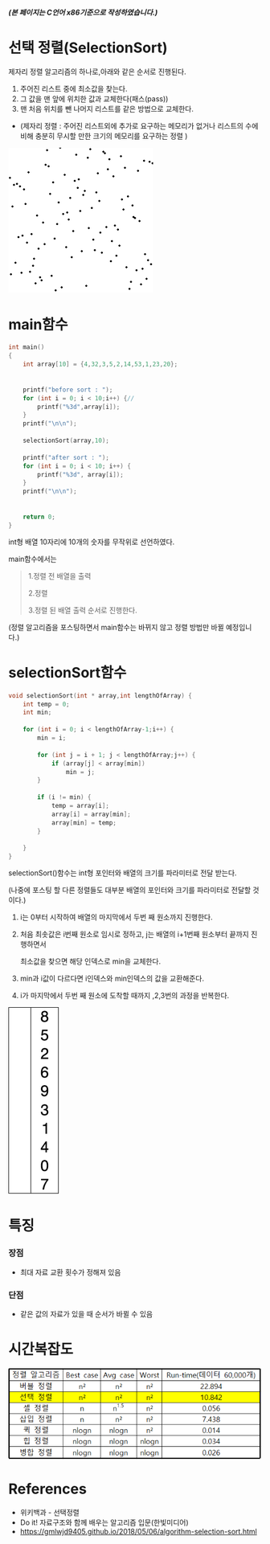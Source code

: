 ##### (본 페이지는 C언어 x86기준으로 작성하였습니다.)

# 선택 정렬(SelectionSort)

제자리 정렬 알고리즘의 하나로,아래와 같은 순서로 진행된다.

1. 주어진 리스트 중에 최소값을 찾는다.
2. 그 값을 맨 앞에 위치한 값과 교체한다(패스(pass))
3. 맨 처음 위치를 뺀 나머지 리스트를 같은 방법으로 교체한다.

-   (제자리 정렬 : 주어진 리스트외에 추가로 요구하는 메모리가 없거나 리스트의 수에 비해 충분히 무시할 만한 크기의 메모리를 요구하는 정렬 )

![bubble_sort_animation](../images/selectionsort/Selection_sort_animation.gif)

# main함수

```c
int main()
{
	int array[10] = {4,32,3,5,2,14,53,1,23,20};


	printf("before sort : ");
	for (int i = 0; i < 10;i++) {//
		printf("%3d",array[i]);
	}
	printf("\n\n");

	selectionSort(array,10);

	printf("after sort : ");
	for (int i = 0; i < 10; i++) {
		printf("%3d", array[i]);
	}
	printf("\n\n");


	return 0;
}
```

int형 배열 10자리에 10개의 숫자를 무작위로 선언하였다.

main함수에서는

> 1.정렬 전 배열을 출력
>
> 2.정렬
>
> 3.정렬 된 배열 출력 순서로 진행한다.

(정렬 알고리즘을 포스팅하면서 main함수는 바뀌지 않고 정렬 방법만 바뀔 예정입니다.)

# selectionSort함수

```c
void selectionSort(int * array,int lengthOfArray) {
	int temp = 0;
	int min;

	for (int i = 0; i < lengthOfArray-1;i++) {
		min = i;

		for (int j = i + 1; j < lengthOfArray;j++) {
			if (array[j] < array[min])
				min = j;
		}

		if (i != min) {
			temp = array[i];
			array[i] = array[min];
			array[min] = temp;
		}

	}
}
```

selectionSort()함수는 int형 포인터와 배열의 크기를 파라미터로 전달 받는다.

(나중에 포스팅 할 다른 정렬들도 대부분 배열의 포인터와 크기를 파라미터로 전달할 것이다.)

1. i는 0부터 시작하여 배열의 마지막에서 두번 째 원소까지 진행한다.

2. 처음 최솟값은 i번째 원소로 임시로 정하고, j는 배열의 i+1번째 원소부터 끝까지 진행하면서

    최소값을 찾으면 해당 인덱스로 min을 교체한다.

3. min과 i값이 다르다면 i인덱스와 min인덱스의 값을 교환해준다.

4. i가 마지막에서 두번 째 원소에 도착할 때까지 ,2,3번의 과정을 반복한다.

![Selection-Sort-Animation](../images/selectionsort/Selection-Sort-Animation.gif)

# 특징

### 장점

-   최대 자료 교환 횟수가 정해져 있음

### 단점

-   같은 값의 자료가 있을 때 순서가 바뀔 수 있음

# 시간복잡도

![timecomplex(bubblesort)](<../images/selectionsort/timecomplex(selectionsort).PNG>)

# References

-   위키백과 - 선택정렬
-   Do it! 자료구조와 함께 배우는 알고리즘 입문(한빛미디어)
-   https://gmlwjd9405.github.io/2018/05/06/algorithm-selection-sort.html

